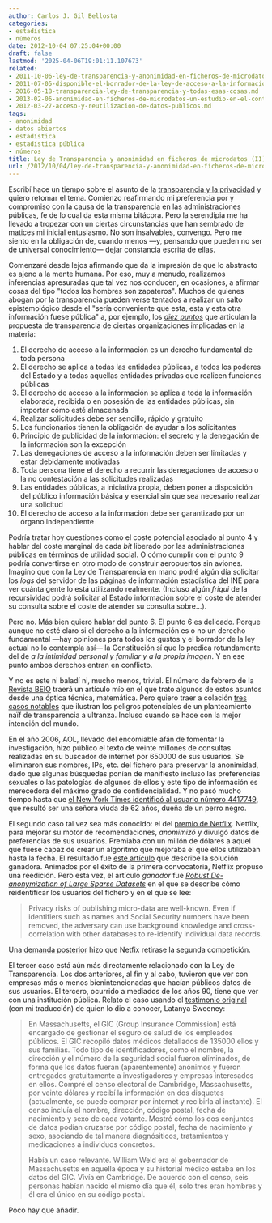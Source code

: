 ```yaml
---
author: Carlos J. Gil Bellosta
categories:
- estadística
- números
date: 2012-10-04 07:25:04+00:00
draft: false
lastmod: '2025-04-06T19:01:11.107673'
related:
- 2011-10-06-ley-de-transparencia-y-anonimidad-en-ficheros-de-microdatos.md
- 2011-07-05-disponible-el-borrador-de-la-ley-de-acceso-a-la-informacion.md
- 2016-05-18-transparencia-ley-de-transparencia-y-todas-esas-cosas.md
- 2013-02-06-anonimidad-en-ficheros-de-microdatos-un-estudio-en-el-contexto-espanol.md
- 2012-03-27-acceso-y-reutilizacion-de-datos-publicos.md
tags:
- anonimidad
- datos abiertos
- estadística
- estadística pública
- números
title: Ley de Transparencia y anonimidad en ficheros de microdatos (II)
url: /2012/10/04/ley-de-transparencia-y-anonimidad-en-ficheros-de-microdatos-ii/
---
```


Escribí hace un tiempo sobre el asunto de la [transparencia y la privacidad](https://datanalytics.com/2011/10/06/ley-de-transparencia-y-anonimidad-en-ficheros-de-microdatos/) y quiero retomar el tema. Comienzo reafirmando mi preferencia por y compromiso con la causa de la transparencia en las administraciones públicas, fe de lo cual da esta misma bitácora. Pero la serendipia me ha llevado a tropezar con un ciertas circunstancias que han sembrado de matices mi inicial entusiasmo. No son insalvables, convengo. Pero me siento en la obligación de, cuando menos —y, pensando que pueden no ser de universal conocimiento— dejar constancia escrita de ellas.

Comenzaré desde lejos afirmando que da la impresión de que lo abstracto es ajeno a la mente humana. Por eso, muy a menudo, realizamos inferencias apresuradas que tal vez nos conducen, en ocasiones, a afirmar cosas del tipo "todos los hombres son zapateros". Muchos de quienes abogan por la transparencia pueden verse tentados a realizar un salto epistemológico desde el "sería conveniente que esta, esta y esta otra información fuese pública" a, por ejemplo, los [_diez puntos_](http://www.proacceso.org/los-nueve-principios/) que articulan la propuesta de transparencia de ciertas organizaciones implicadas en la materia:

1. El derecho de acceso a la información es un derecho fundamental de toda persona
2. El derecho se aplica a todas las entidades públicas, a todos los poderes del Estado y a todas aquellas entidades privadas que realicen funciones públicas
3. El derecho de acceso a la información se aplica a toda la información elaborada, recibida o en posesión de las entidades públicas, sin importar cómo esté almacenada
4. Realizar solicitudes debe ser sencillo, rápido y gratuito
5. Los funcionarios tienen la obligación de ayudar a los solicitantes
6. Principio de publicidad de la información: el secreto y la denegación de la información son la excepción
7. Las denegaciones de acceso a la información deben ser limitadas y estar debidamente motivadas
8. Toda persona tiene el derecho a recurrir las denegaciones de acceso o la no contestación a las solicitudes realizadas
9. Las entidades públicas, a iniciativa propia, deben poner a disposición del público información básica y esencial sin que sea necesario realizar una solicitud
10. El derecho de acceso a la información debe ser garantizado por un órgano independiente

Podría tratar hoy cuestiones como el coste potencial asociado al punto 4 y hablar del coste marginal de cada _bit_ liberado por las administraciones públicas en términos de utilidad social. O cómo cumplir con el punto 9 podría convertirse en otro modo de construir aeropuertos sin aviones. Imagino que con la Ley de Transparencia en mano podré algún día solicitar los _logs_ del servidor de las páginas de información estadística del INE para ver cuánta gente lo está utilizando realmente. (Incluso algún _friqui_ de la recursividad podrá solicitar al Estado información sobre el coste de atender su consulta sobre el coste de atender su consulta sobre...).

Pero no. Más bien quiero hablar del punto 6. El punto 6 es delicado. Porque aunque no esté claro si el derecho a la información es o no un derecho fundamental —hay opiniones para todos los gustos y el borrador de la ley actual no lo contempla así— la Constitución sí que lo predica rotundamente del de _a la intimidad personal y familiar y a la propia imagen_. Y en ese punto ambos derechos entran en conflicto.

Y no es este ni baladí ni, mucho menos, trivial. El número de febrero de la [Revista BEIO](http://www.seio.es/BEIO/) traerá un artículo mío en el que trato algunos de estos asuntos desde una óptica técnica, matemática. Pero quiero traer a colación [tres casos notables](http://papers.ssrn.com/sol3/papers.cfm?abstract_id=1450006) que ilustran los peligros potenciales de un planteamiento naïf de transparencia a ultranza. Incluso cuando se hace con la mejor intención del mundo.

En el año 2006, AOL, llevado del encomiable afán de fomentar la investigación, hizo público el texto de veinte millones de consultas realizadas en su buscador de internet por 650000 de sus usuarios. Se eliminaron sus nombres, IPs, etc. del fichero para preservar la anonimidad, dado que algunas búsquedas ponían de manifiesto incluso las preferencias sexuales o las patologías de algunos de ellos y este tipo de información es merecedora del máximo grado de confidencialidad. Y no pasó mucho tiempo hasta que [el New York Times identificó al usuario número 4417749](http://www.nytimes.com/2006/08/09/technology/09aol.html?pagewanted=all&_r=0), que resultó ser una señora viuda de 62 años, dueña de un perro negro.

El segundo caso tal vez sea más conocido: el del [premio de Netflix](http://en.wikipedia.org/wiki/Netflix_Prize). Netflix, para mejorar su motor de recomendaciones, _anomimizó_ y divulgó datos de preferencias de sus usuarios. Premiaba con un millón de dólares a aquel que fuese capaz de crear un algoritmo que mejoraba el que ellos utilizaban hasta la fecha. El resultado fue [este artículo](http://www.netflixprize.com/assets/GrandPrize2009_BPC_BellKor.pdf) que describe la solución ganadora. Animados por el éxito de la primera convocatoria, Netflix propuso una reedición. Pero esta vez, el artículo _ganador_ fue _[Robust De-anonymization of Large Sparse Datasets](http://www.cs.utexas.edu/~shmat/shmat_oak08netflix.pdf)_ en el que se describe cómo reidentificar los usuarios del fichero y en el que se lee:

>Privacy risks of publishing micro-data are well-known. Even if identifiers such as names and Social Security numbers have been removed, the adversary can use background knowledge and cross-correlation with other databases to re-identify individual data records.

Una [demanda posterior](http://blog.netflix.com/2010/03/this-is-neil-hunt-chief-product-officer.html) hizo que Netfix retirase la segunda competición.

El tercer caso está aún más directamente relacionado con la Ley de Transparencia. Los dos anteriores, al fin y al cabo, tuvieron que ver con empresas más o menos bienintencionadas que hacían públicos datos de sus usuarios. El tercero, ocurrido a mediados de los años 90, tiene que ver con una institución pública. Relato el caso usando el [testimonio original](http://dataprivacylab.org/dataprivacy/talks/Flick-05-10.html) (con mi traducción) de quien lo dio a conocer, Latanya Sweeney:

>En Massachusetts, el GIC (Group Insurance Commission) está encargado de gestionar el seguro de salud de los empleados públicos. El GIC recopiló datos médicos detallados de 135000 ellos y sus familias. Todo tipo de identificadores, como el nombre, la dirección y el número de la seguridad social fueron eliminados, de forma que los datos fueran (aparentemente) anónimos y fueron entregados gratuitamente a investigadores y empresas interesados en ellos. Compré el censo electoral de Cambridge, Massachusetts, por veinte dólares y recibí la información en dos disquetes (actualmente, se puede comprar por internet y recibirla al instante). El censo incluía el nombre, dirección, código postal, fecha de nacimiento y sexo de cada votante. Mostré cómo los dos conjuntos de datos podían cruzarse por código postal, fecha de nacimiento y sexo, asociando de tal manera diagnósiticos, tratamientos y medicaciones a individuos concretos.
>
>Había un caso relevante. William Weld era el gobernador de Massachusetts en aquella época y su historial médico estaba en los datos del GIC. Vivía en Cambridge. De acuerdo con el censo, seis personas habían nacido el mismo día que él, sólo tres eran hombres y él era el único en su código postal.

Poco hay que añadir.